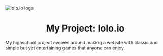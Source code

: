 ![IoIo.io logo](https://i.imgur.com/etf8Jlp.png)
<h1 align="center"> My Project: IoIo.io </h1>
My highschool project evolves around making a website with classic and simple but yet entertaining games that anyone can enjoy.
